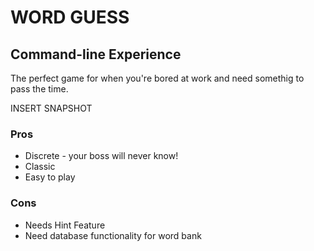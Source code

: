 # WORD GUESS

## Command-line Experience

The perfect game for when you're bored at work and need somethig to pass the time.

INSERT SNAPSHOT

### Pros

- Discrete - your boss will never know!
- Classic
- Easy to play

### Cons

- Needs Hint Feature
- Need database functionality for word bank

